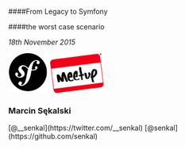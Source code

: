 ####From Legacy to Symfony 

####the worst case scenario


*18th November 2015*

<img src="public/SymfonyLogo.png" title="symfony.coms" style="border: none; height: 80px; margin: 0; padding: 0; background: none;" />
<img src="public/meetup.png" title="meetup.com" style="border: none; height: 80px; margin: 0; padding: 0; background: none;" />

### Marcin Sękalski 

<div class="social">
    <span class="twitter">[@__senkal](https://twitter.com/__senkal)</span>
    <span class="github">[@senkal](https://github.com/senkal)</span>
</div>


